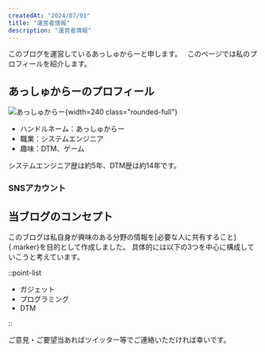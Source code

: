 ```yaml
---
createdAt: "2024/07/01"
title: "運営者情報"
description: "運営者情報"
---
```


このブログを運営しているあっしゅからーと申します。
&nbsp;
このページでは私のプロフィールを紹介します。

## あっしゅからーのプロフィール

![あっしゅからー](/img/author.avif){width=240 class="rounded-full"}

- ハンドルネーム：あっしゅからー
- 職業：システムエンジニア
- 趣味：DTM、ゲーム

システムエンジニア歴は約5年、DTM歴は約14年です。

### SNSアカウント

<CommonAccountButtonList></CommonAccountButtonList>

## 当ブログのコンセプト

このブログは私自身が興味のある分野の情報を[必要な人に共有すること]{.marker}を目的として作成しました。
具体的には以下の3つを中心に構成していこうと考えています。

::point-list

- ガジェット
- プログラミング
- DTM

::

ご意見・ご要望当あればツイッター等でご連絡いただければ幸いです。
